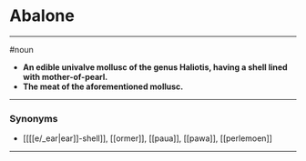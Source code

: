 # Abalone
---
#noun
- **An edible univalve mollusc of the genus Haliotis, having a shell lined with mother-of-pearl.**
- **The meat of the aforementioned mollusc.**
---
### Synonyms
- [[[[e/_ear|ear]]-shell]], [[ormer]], [[paua]], [[pawa]], [[perlemoen]]
---
